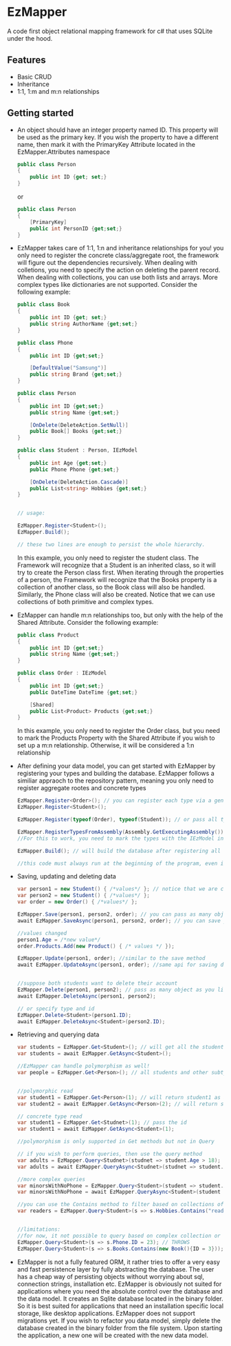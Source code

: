 # EzMapper

A code first object relational mapping framework for c# that uses SQLite under the hood.

## Features

- Basic CRUD
- Inheritance
- 1:1, 1:m and m:n relationships

## Getting started

- An object should have an integer property named ID. This property will be used as the primary key. If you wish the property to have a different name, then mark it with the PrimaryKey Attribute located in the EzMapper.Attributes namespace

  ```c#
  public class Person
  {
      public int ID {get; set;}
  }
  ```

  or

  ```c#
  public class Person
  {
      [PrimaryKey]
      public int PersonID {get;set;}
  }
  ```

- EzMapper takes care of 1:1, 1:n and inheritance relationships for you! you only need to register the concrete class/aggregate root, the framework will figure out the dependencies recursively. When dealing with colletions,
  you need to specify the action on deleting the parent record.
  When dealing with collections, you can use both lists and arrays. More complex types like dictionaries are not supported.
  Consider the following example:

  ```c#
  public class Book
  {
      public int ID {get; set;}
      public string AuthorName {get;set;}
  }

  public class Phone
  {
      public int ID {get;set;}

      [DefaultValue("Samsung")]
      public string Brand {get;set;}
  }

  public class Person
  {
      public int ID {get;set;}
      public string Name {get;set;}

      [OnDelete(DeleteAction.SetNull)]
      public Book[] Books {get;set;}
  }

  public class Student : Person, IEzModel
  {
      public int Age {get;set;}
      public Phone Phone {get;set;}

      [OnDelete(DeleteAction.Cascade)]
      public List<string> Hobbies {get;set;}
  }


  // usage:

  EzMapper.Register<Student>();
  EzMapper.Build();

  // these two lines are enough to persist the whole hierarchy.

  ```

  In this example, you only need to register the student class. The Framework will recognize that a Student is an inherited class, so it will try to create the Person class first. When iterating through the properties of a person, the Framework will recognize that the Books property is a collection of another class, so the Book class will also be handled. Similarly, the Phone class will also be created. Notice that we can use collections of both primitive and complex types.

- EzMapper can handle m:n relationships too, but only with the help of the Shared Attribute. Consider the following example:

  ```c#
  public class Product
  {
      public int ID {get;set;}
      public string Name {get;set;}
  }

  public class Order : IEzModel
  {
      public int ID {get;set;}
      public DateTime DateTime {get;set;}

      [Shared]
      public List<Product> Products {get;set;}
  }
  ```

  In this example, you only need to register the Order class, but you need to mark the Products Property with the Shared Attribute if you wish to set up a m:n relationship. Otherwise, it will be considered a 1:n relationship

- After defining your data model, you can get started with EzMapper by registering your types and building the database. EzMapper follows a similiar appraoch to the repository pattern, meaning you only need to register aggregate rootes and concrete types

  ```c#
  EzMapper.Register<Order>(); // you can register each type via a generic method
  EzMapper.Register<Student>();

  EzMapper.Register(typeof(Order), typeof(Student)); // or pass all types via a single call

  EzMapper.RegisterTypesFromAssembly(Assembly.GetExecutingAssembly()); // or scan the assembly for types.
  //For this to work, you need to mark the types with the IEzModel interface

  EzMapper.Build(); // will build the database after registering all types

  //this code must always run at the beginning of the program, even if the databsae allready exists
  ```

- Saving, updating and deleting data

  ```c#
  var person1 = new Student() { /*values*/ }; // notice that we are creating a student as a person
  var person2 = new Student() { /*values*/ };
  var order = new Order() { /*values*/ };

  EzMapper.Save(person1, person2, order); // you can pass as many objects as you want to the save method
  await EzMapper.SaveAsync(person1, person2, order); // you can save your data async as well

  //values changed
  person1.Age = /*new value*/
  order.Products.Add(new Product() { /* values */ });

  EzMapper.Update(person1, order); //similar to the save method
  await EzMapper.UpdateAsync(person1, order); //same api for saving data


  //suppose both students want to delete their account
  EzMapper.Delete(person1, person2); // pass as many object as you like
  await EzMapper.DeleteAsync(person1, person2);

  // or specify type and id
  EzMapper.Delete<Student>(person1.ID);
  await EzMapper.DeleteAsync<Student>(person2.ID);
  ```

- Retrieving and querying data

  ```c#
  var students = EzMapper.Get<Student>(); // will get all the students
  var students = await EzMapper.GetAsync<Student>();

  //EzMapper can handle polymorphism as well!
  var people = EzMapper.Get<Person>(); // all students and other subtypes inheriting from person


  //polymorphic read
  var student1 = EzMapper.Get<Person>(1); // will return student1 as a person
  var student2 = await EzMapper.GetAsync<Person>(2); // will return student1 as a person

  // concrete type read
  var student1 = EzMapper.Get<Studnet>(1); // pass the id
  var student1 = await EzMapper.GetAsync<Student>(1);

  //polymorphism is only supported in Get methods but not in Query

  // if you wish to perform queries, then use the query method
  var adults = EzMapper.Query<Studnet>(studnet => student.Age > 18);
  var adults = await EzMapper.QueryAsync<Studnet>(studnet => student.Age > 18);

  //more complex queries
  var minorsWithNoPhone = EzMapper.Query<Student>(student => student.Age < 18 && student.Phone == null);
  var minorsWithNoPhone = await EzMapper.QueryAsync<Student>(student => student.Age < 18 && student.Phone == null);

  //you can use the Contains method to filter based on collections of PRIMITIVES
  var readers = EzMapper.Query<Student>(s => s.Hobbies.Contains("reading"));


  //limitations:
  //for now, it not possible to query based on complex collection or nested properties. for example:
  EzMapper.Query<Student>(s => s.Phone.ID = 23); // THROWS
  EzMapper.Query<Student>(s => s.Books.Contains(new Book(){ID = 3})); // THROWS
  ```

- EzMapper is not a fully featured ORM, it rather tries to offer a very easy and fast persistence layer by fully abstracting the database. The user has a cheap way of persisting objects without worrying about sql, connection strings, installation etc. EzMapper is obviously not suited for applications where you need the absolute control over the database and the data model. It creates an Sqlite database located in the binary folder. So it is best suited for applications that need an installation specific local storage, like desktop applications. EzMapper does not support migrations yet. If you wish to refactor you data model, simply delete the database created in the binary folder from the file system. Upon starting the application, a new one will be created with the new data model.
